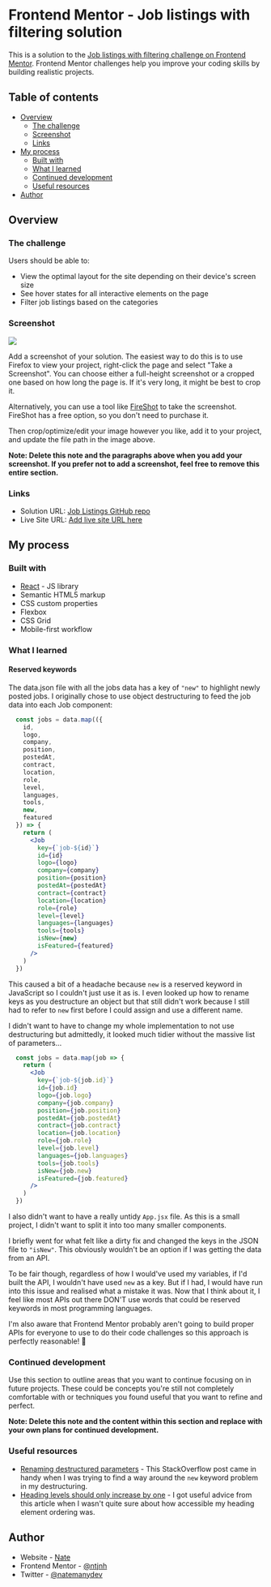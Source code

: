 # Frontend Mentor - Job listings with filtering solution

This is a solution to the [Job listings with filtering challenge on Frontend Mentor](https://www.frontendmentor.io/challenges/job-listings-with-filtering-ivstIPCt). Frontend Mentor challenges help you improve your coding skills by building realistic projects. 

## Table of contents

- [Overview](#overview)
  - [The challenge](#the-challenge)
  - [Screenshot](#screenshot)
  - [Links](#links)
- [My process](#my-process)
  - [Built with](#built-with)
  - [What I learned](#what-i-learned)
  - [Continued development](#continued-development)
  - [Useful resources](#useful-resources)
- [Author](#author)

## Overview

### The challenge

Users should be able to:

- View the optimal layout for the site depending on their device's screen size
- See hover states for all interactive elements on the page
- Filter job listings based on the categories

### Screenshot

![](./screenshot.jpg)

Add a screenshot of your solution. The easiest way to do this is to use Firefox to view your project, right-click the page and select "Take a Screenshot". You can choose either a full-height screenshot or a cropped one based on how long the page is. If it's very long, it might be best to crop it.

Alternatively, you can use a tool like [FireShot](https://getfireshot.com/) to take the screenshot. FireShot has a free option, so you don't need to purchase it. 

Then crop/optimize/edit your image however you like, add it to your project, and update the file path in the image above.

**Note: Delete this note and the paragraphs above when you add your screenshot. If you prefer not to add a screenshot, feel free to remove this entire section.**

### Links

- Solution URL: [Job Listings GitHub repo](https://github.com/ntjnh/job-listings)
- Live Site URL: [Add live site URL here](https://your-live-site-url.com)

## My process

### Built with

- [React](https://reactjs.org/) - JS library
- Semantic HTML5 markup
- CSS custom properties
- Flexbox
- CSS Grid
- Mobile-first workflow

### What I learned

#### Reserved keywords

The data.json file with all the jobs data has a key of `"new"` to highlight newly posted jobs. I originally chose to use object destructuring to feed the job data into each Job component:

```jsx
  const jobs = data.map(({
    id,
    logo,
    company,
    position,
    postedAt,
    contract,
    location,
    role,
    level,
    languages,
    tools,
    new,
    featured
  }) => {
    return (
      <Job
        key={`job-${id}`}
        id={id}
        logo={logo}
        company={company}
        position={position}
        postedAt={postedAt}
        contract={contract}
        location={location}
        role={role}
        level={level}
        languages={languages}
        tools={tools}
        isNew={new}
        isFeatured={featured}
      />
    )
  })
```

This caused a bit of a headache because `new` is a reserved keyword in JavaScript so I couldn't just use it as is. I even looked up how to rename keys as you destructure an object but that still didn't work because I still had to refer to `new` first before I could assign and use a different name.

I didn't want to have to change my whole implementation to not use destructuring but admittedly, it looked much tidier without the massive list of parameters...

```jsx
  const jobs = data.map(job => {
    return (
      <Job
        key={`job-${job.id}`}
        id={job.id}
        logo={job.logo}
        company={job.company}
        position={job.position}
        postedAt={job.postedAt}
        contract={job.contract}
        location={job.location}
        role={job.role}
        level={job.level}
        languages={job.languages}
        tools={job.tools}
        isNew={job.new}
        isFeatured={job.featured}
      />
    )
  })
```

I also didn't want to have a really untidy `App.jsx` file. As this is a small project, I didn't want to split it into too many smaller components.

I briefly went for what felt like a dirty fix and changed the keys in the JSON file to `"isNew"`. This obviously wouldn't be an option if I was getting the data from an API.

To be fair though, regardless of how I would've used my variables, if I'd built the API, I wouldn't have used `new` as a key. But if I had, I would have run into this issue and realised what a mistake it was. Now that I think about it, I feel like most APIs out there DON'T use words that could be reserved keywords in most programming languages.

I'm also aware that Frontend Mentor probably aren't going to build proper APIs for everyone to use to do their code challenges so this approach is perfectly reasonable! 🙂

### Continued development

Use this section to outline areas that you want to continue focusing on in future projects. These could be concepts you're still not completely comfortable with or techniques you found useful that you want to refine and perfect.

**Note: Delete this note and the content within this section and replace with your own plans for continued development.**

### Useful resources

- [Renaming destructured parameters](https://stackoverflow.com/questions/65625625/how-to-rename-a-destructured-parameter-concisely-in-react) - This StackOverflow post came in handy when I was trying to find a way around the `new` keyword problem in my destructuring.
- [Heading levels should only increase by one](https://dequeuniversity.com/rules/axe/4.7/heading-order) - I got useful advice from this article when I wasn't quite sure about how accessible my heading element ordering was.

## Author

- Website - [Nate](https://nate-dev.com)
- Frontend Mentor - [@ntjnh](https://www.frontendmentor.io/profile/ntjnh)
- Twitter - [@natemanydev](https://www.twitter.com/natemanydev)
